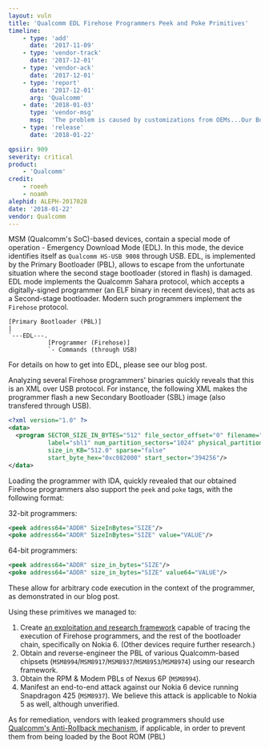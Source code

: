 ```yaml
---
layout: vuln
title: 'Qualcomm EDL Firehose Programmers Peek and Poke Primitives'
timeline:
    - type: 'add'
      date: '2017-11-09'
    - type: 'vendor-track'
      date: '2017-12-01'
    - type: 'vendor-ack'
      date: '2017-12-01'
    - type: 'report'
      date: '2017-12-01'
      arg: 'Qualcomm' 
    - date: '2018-01-03'
      type: 'vendor-msg'
      msg:  'The problem is caused by customizations from OEMs...Our Boot ROM supports anti-rollback mechanism for the firehose image.'
    - type: 'release'
      date: '2018-01-22'

qpsiir: 909
severity: critical
product: 
    - 'Qualcomm'
credit: 
    - roeeh
    - noamh
alephid: ALEPH-2017028
date: '2018-01-22'
vendor: Qualcomm 
---
```


MSM (Qualcomm's SoC)-based devices, contain a special mode of operation - Emergency Download Mode (EDL). In this mode, the device identifies itself as `Qualcomm HS-USB 9008` through USB. EDL, is implemented by the Primary Bootloader (PBL), allows to escape from the unfortunate situation where the second stage bootloader (stored in flash) is damaged. 
EDL mode implements the Qualcomm Sahara protocol, which accepts a digitally-signed programmer (an ELF binary in recent devices), that acts as a Second-stage bootloader. Modern such programmers implement the `Firehose` protocol.
 
<div class="highlighter-rouge"><pre class="highlight"><code><span class="nc">[Primary Bootloader (PBL)]</span>
|
`---EDL---.
           <span class="nc">[Programmer (Firehose)]</span>
           `- Commands (through USB)
</code></pre>
</div>

For details on how to get into EDL, please see our blog post.

Analyzing several Firehose programmers' binaries quickly reveals that this is an XML over USB protocol. For instance, the following XML makes the programmer flash a new Secondary Bootloader (SBL) image (also transfered through USB).
 
```xml
<?xml version="1.0" ?>
<data>
  <program SECTOR_SIZE_IN_BYTES="512" file_sector_offset="0" filename="sbl1.bin"
           label="sbl1" num_partition_sectors="1024" physical_partition_number="0"
           size_in_KB="512.0" sparse="false"
           start_byte_hex="0xc082000" start_sector="394256"/>
</data>
```

Loading the programmer with IDA, quickly revealed that our obtained Firehose programmers also support the `peek` and `poke` tags, with the following format:

32-bit programmers:
  ```xml
 <peek address64="ADDR" SizeInBytes="SIZE"/>
 <poke address64="ADDR" SizeInBytes="SIZE" value="VALUE"/>
 ```

 64-bit programmers:
 ```xml
 <peek address64="ADDR" size_in_bytes="SIZE"/>
 <poke address64="ADDR" size_in_bytes="SIZE" value64="VALUE"/>
```

These allow for arbitrary code execution in the context of the programmer, as demonstrated in our blog post.

Using these primitives we managed to:
1. Create [an exploitation and research framework](https://github.com/alephsecurity/firehorse) capable of tracing the execution of Firehose programmers, and the rest of the bootloader chain, specifically on Nokia 6. (Other devices require further research.)
2. Obtain and reverse-engineer the PBL of various Qualcomm-based chipsets (`MSM8994`/`MSM8917`/`MSM8937`/`MSM8953`/`MSM8974`) using our research framework.
3. Obtain the RPM & Modem PBLs of Nexus 6P (`MSM8994`).
4. Manifest an end-to-end attack against our Nokia 6 device running Snapdragon 425 (`MSM8937`). We believe this attack is applicable to Nokia 5 as well, although unverified.

As for remediation, vendors with leaked programmers should use [Qualcomm's Anti-Rollback mechanism](https://www.qualcomm.com/news/onq/2017/01/17/secure-boot-and-image-authentication-mobile-tech), if applicable, in order to prevent them from being loaded by the Boot ROM (PBL)
